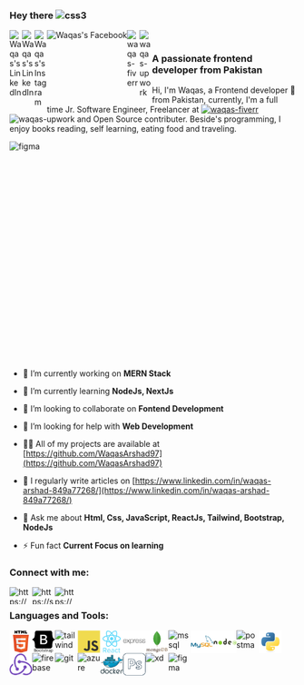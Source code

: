 <h3>Hey there <img src="https://media.giphy.com/media/hvRJCLFzcasrR4ia7z/giphy.gif" alt="css3" width="40" height="40"/></h3>

<a href="">
  <img align="left" alt="Waqas's LinkedIn" width="22px" src="https://github.com/WaqasArshad97/DiceGame/assets/140519770/9a5bf99d-7149-4004-938c-bb492c2c238c" alt="twiter-logo"/>
</a>

<a href="https://linkedin.com/in/https://www.linkedin.com/in/waqas-arshad-849a77268">
  <img align="left" alt="Waqas's LinkedIn" width="22px" src="https://cdn.worldvectorlogo.com/logos/linkedin-icon-2.svg" />
</a>

<a href="">
  <img align="left" alt="Waqas's Instagram" width="22px" src="https://cdn.worldvectorlogo.com/logos/instagram-2016-5.svg" />
</a>

<a href="">
  <img align="left" alt="Waqas's Facebook" height="22px" src="https://cdn.worldvectorlogo.com/logos/facebook-4.svg" />
</a>

<a href="https://www.fiverr.com/smartaiengineer"> <img align="left" src="https://cdn.worldvectorlogo.com/logos/fiverr-1.svg" alt="waqas-fiverr" width="22px" /></a> 

<a href=""> <img align="left" src="https://cdn.worldvectorlogo.com/logos/upwork-1.svg" alt="waqas-upwork" width="22px" /></a>

<p align="left"> <img src="https://komarev.com/ghpvc/?username=waqasarshad97&label=Profile%20views&color=0e75b6&style=flat" alt="" /> </p>

<h3>A passionate frontend developer from Pakistan</h3>

Hi, I'm Waqas, a Frontend developer 🚀 from Pakistan, currently, I'm a full time Jr. Software Engineer, Freelancer at [<img src="https://cdn.worldvectorlogo.com/logos/fiverr-1.svg" alt="waqas-fiverr" width="16" height="19" />](https://www.fiverr.com/smartaiengineer) <img src="https://cdn.worldvectorlogo.com/logos/upwork-1.svg" alt="waqas-upwork" width="16" height="19" /> and Open Source contributer. Beside's programming, I enjoy books reading, self learning, eating food and traveling.

<img align="right" src="https://github.com/WaqasArshad97/BrandPage-Using-React/assets/140519770/b4ce3f35-fdc7-4c15-aedf-de4c40dcc355" alt="figma" width="600" height="400"/>

- 🔭 I’m currently working on **MERN Stack**

- 🌱 I’m currently learning **NodeJs, NextJs**

- 👯 I’m looking to collaborate on **Fontend Development**

- 🤝 I’m looking for help with **Web Development**

- 👨‍💻 All of my projects are available at [https://github.com/WaqasArshad97](https://github.com/WaqasArshad97)

- 📝 I regularly write articles on [https://www.linkedin.com/in/waqas-arshad-849a77268/](https://www.linkedin.com/in/waqas-arshad-849a77268/)

- 💬 Ask me about **Html, Css, JavaScript, ReactJs, Tailwind, Bootstrap, NodeJs**

- ⚡ Fun fact **Current Focus on learning**

<h3 align="left">Connect with me:</h3>
<p align="left">
<a href="https://linkedin.com/in/https://www.linkedin.com/in/waqas-arshad-849a77268/" target="blank">
  <img align="left" src="https://raw.githubusercontent.com/rahuldkjain/github-profile-readme-generator/master/src/images/icons/Social/linked-in-alt.svg" alt="https://www.linkedin.com/in/waqas-arshad-849a77268/" height="30" width="40" />
</a>

  <a href="https://stackoverflow.com/users/https://stackoverflow.com/users/23066300/waqas-arshad" target="blank">
    <img align="left" src="https://raw.githubusercontent.com/rahuldkjain/github-profile-readme-generator/master/src/images/icons/Social/stack-overflow.svg" alt="https://stackoverflow.com/users/23066300/waqas-arshad" height="30" width="40" /></a>
    
<a href="https://instagram.com/https://www.instagram.com/waqasarshad5678/" target="blank">
  <img align="left" src="https://raw.githubusercontent.com/rahuldkjain/github-profile-readme-generator/master/src/images/icons/Social/instagram.svg" alt="https://www.instagram.com/waqasarshad5678/" height="30" width="40" />
</a>
</p>
</br>
<h3 align="left">Languages and Tools:</h3>
<p align="left"> 

  <a href="https://www.w3.org/html/" target="_blank" rel="noreferrer">
    <img align="left" src="https://raw.githubusercontent.com/devicons/devicon/master/icons/html5/html5-original-wordmark.svg" alt="html5" width="40" height="40"/> </a>

  <a href="https://getbootstrap.com" target="_blank" rel="noreferrer"> 
      <img align="left" src="https://raw.githubusercontent.com/devicons/devicon/master/icons/bootstrap/bootstrap-plain-wordmark.svg" alt="bootstrap" width="40" height="40"/> </a>

  <a href="https://tailwindcss.com/" target="_blank" rel="noreferrer">
    <img align="left" src="https://www.vectorlogo.zone/logos/tailwindcss/tailwindcss-icon.svg" alt="tailwind" width="40" height="40"/> </a>

  <a href="https://developer.mozilla.org/en-US/docs/Web/JavaScript" target="_blank" rel="noreferrer">
    <img align="left" src="https://raw.githubusercontent.com/devicons/devicon/master/icons/javascript/javascript-original.svg" alt="javascript" width="40" height="40"/> </a>

  <a href="https://reactjs.org/" target="_blank" rel="noreferrer"> 
    <img align="left" src="https://raw.githubusercontent.com/devicons/devicon/master/icons/react/react-original-wordmark.svg" alt="react" width="40" height="40"/> </a>
  
  <a href="https://expressjs.com" target="_blank" rel="noreferrer"> 
    <img align="left" src="https://raw.githubusercontent.com/devicons/devicon/master/icons/express/express-original-wordmark.svg" alt="express" width="40" height="40"/> </a>
  
  <a href="https://www.mongodb.com/" target="_blank" rel="noreferrer">
    <img align="left" src="https://raw.githubusercontent.com/devicons/devicon/master/icons/mongodb/mongodb-original-wordmark.svg" alt="mongodb" width="40" height="40"/> </a>
  
  <a href="https://www.microsoft.com/en-us/sql-server" target="_blank" rel="noreferrer">
    <img align="left" src="https://www.svgrepo.com/show/303229/microsoft-sql-server-logo.svg" alt="mssql" width="40" height="40"/> </a> 
    
  <a href="https://www.mysql.com/" target="_blank" rel="noreferrer"> 
    <img align="left" src="https://raw.githubusercontent.com/devicons/devicon/master/icons/mysql/mysql-original-wordmark.svg" alt="mysql" width="40" height="40"/> </a>
  
  <a href="https://nodejs.org" target="_blank" rel="noreferrer">
    <img align="left" src="https://raw.githubusercontent.com/devicons/devicon/master/icons/nodejs/nodejs-original-wordmark.svg" alt="nodejs" width="40" height="40"/> </a>
     
  <a href="https://postman.com" target="_blank" rel="noreferrer">
    <img align="left" src="https://www.vectorlogo.zone/logos/getpostman/getpostman-icon.svg" alt="postman" width="40" height="40"/> </a>
  
  <a href="https://www.python.org" target="_blank" rel="noreferrer">
    <img align="left" src="https://raw.githubusercontent.com/devicons/devicon/master/icons/python/python-original.svg" alt="python" width="40" height="40"/> </a>
  
  <a href="https://redux.js.org" target="_blank" rel="noreferrer">
    <img align="left" src="https://raw.githubusercontent.com/devicons/devicon/master/icons/redux/redux-original.svg" alt="redux" width="40" height="40"/> </a>
  
  <a href="https://firebase.google.com/" target="_blank" rel="noreferrer">
    <img align="left" src="https://www.vectorlogo.zone/logos/firebase/firebase-icon.svg" alt="firebase" width="40" height="40"/> </a>
  
  <a href="https://git-scm.com/" target="_blank" rel="noreferrer">
    <img align="left" src="https://www.vectorlogo.zone/logos/git-scm/git-scm-icon.svg" alt="git" width="40" height="40"/> </a>
 
   <a href="https://azure.microsoft.com/en-in/" target="_blank" rel="noreferrer"> 
    <img align="left" src="https://www.vectorlogo.zone/logos/microsoft_azure/microsoft_azure-icon.svg" alt="azure" width="40" height="40"/> </a>
    
  <a href="https://www.docker.com/" target="_blank" rel="noreferrer"> 
    <img align="left" src="https://raw.githubusercontent.com/devicons/devicon/master/icons/docker/docker-original-wordmark.svg" alt="docker" width="40" height="40"/> </a>
  
   <a href="https://www.photoshop.com/en" target="_blank" rel="noreferrer">
    <img align="left" src="https://raw.githubusercontent.com/devicons/devicon/master/icons/photoshop/photoshop-line.svg" alt="photoshop" width="40" height="40"/> </a>
    
  <a href="https://www.adobe.com/products/xd.html" target="_blank" rel="noreferrer">
    <img align="left" src="https://cdn.worldvectorlogo.com/logos/adobe-xd.svg" alt="xd" width="40" height="40"/> </a> </p>

   <a href="https://www.figma.com/" target="_blank" rel="noreferrer"> 
    <img align="left" src="https://www.vectorlogo.zone/logos/figma/figma-icon.svg" alt="figma" width="40" height="40"/> </a>

